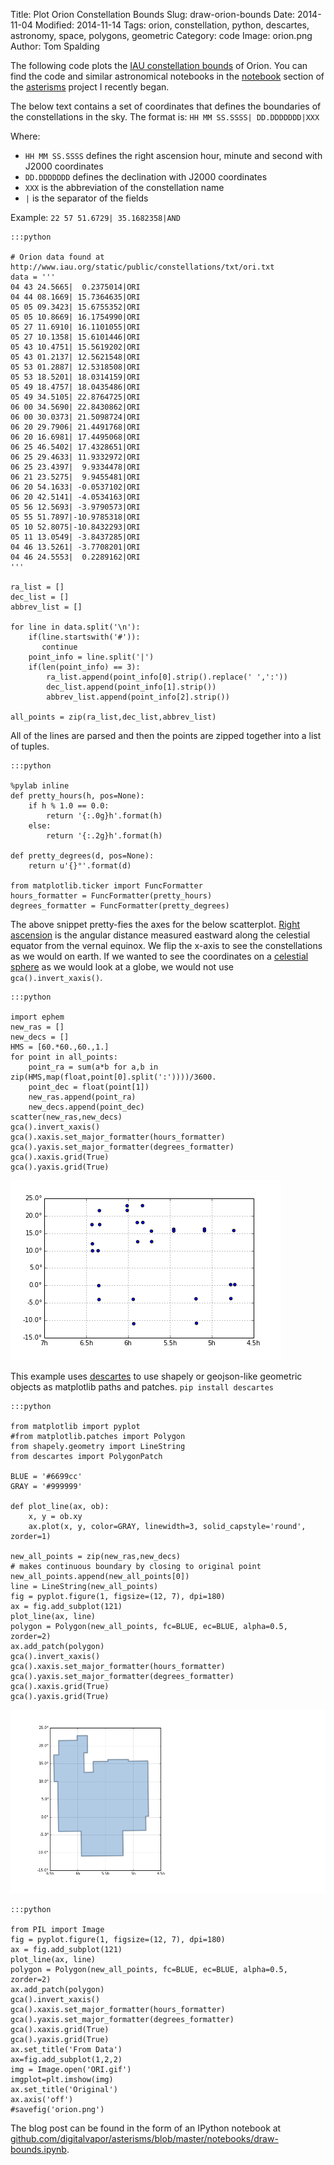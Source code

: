 Title: Plot Orion Constellation Bounds
Slug: draw-orion-bounds
Date: 2014-11-04
Modified: 2014-11-14
Tags: orion, constellation, python, descartes, astronomy, space, polygons, geometric
Category: code
Image: orion.png
Author: Tom Spalding

The following code plots the [IAU constellation bounds](http://www.iau.org/public/themes/constellations/) of Orion. You can find the code and similar astronomical notebooks in the [notebook](https://github.com/digitalvapor/asterisms#notebooks) section of the [asterisms](https://github.com/digitalvapor/asterisms) project I recently began.

The below text contains a set of coordinates that defines the boundaries of the constellations in the sky. The format is: `HH MM SS.SSSS| DD.DDDDDDD|XXX`

Where:
* `HH MM SS.SSSS` defines the right ascension hour, minute and second with J2000 coordinates
* `DD.DDDDDDD` defines the declination with J2000 coordinates
* `XXX` is the abbreviation of the constellation name
* `|` is the separator of the fields

Example:
`22 57 51.6729| 35.1682358|AND`

    :::python

    # Orion data found at http://www.iau.org/static/public/constellations/txt/ori.txt
    data = '''
    04 43 24.5665|  0.2375014|ORI
    04 44 08.1669| 15.7364635|ORI
    05 05 09.3423| 15.6755352|ORI
    05 05 10.8669| 16.1754990|ORI
    05 27 11.6910| 16.1101055|ORI
    05 27 10.1358| 15.6101446|ORI
    05 43 10.4751| 15.5619202|ORI
    05 43 01.2137| 12.5621548|ORI
    05 53 01.2887| 12.5318508|ORI
    05 53 18.5201| 18.0314159|ORI
    05 49 18.4757| 18.0435486|ORI
    05 49 34.5105| 22.8764725|ORI
    06 00 34.5690| 22.8430862|ORI
    06 00 30.0373| 21.5098724|ORI
    06 20 29.7906| 21.4491768|ORI
    06 20 16.6981| 17.4495068|ORI
    06 25 46.5402| 17.4328651|ORI
    06 25 29.4633| 11.9332972|ORI
    06 25 23.4397|  9.9334478|ORI
    06 21 23.5275|  9.9455481|ORI
    06 20 54.1633| -0.0537102|ORI
    06 20 42.5141| -4.0534163|ORI
    05 56 12.5693| -3.9790573|ORI
    05 55 51.7897|-10.9785318|ORI
    05 10 52.8075|-10.8432293|ORI
    05 11 13.0549| -3.8437285|ORI
    04 46 13.5261| -3.7708201|ORI
    04 46 24.5553|  0.2289162|ORI
    '''

    ra_list = []
    dec_list = []
    abbrev_list = []

    for line in data.split('\n'):
        if(line.startswith('#')):
           continue
        point_info = line.split('|')
        if(len(point_info) == 3):
            ra_list.append(point_info[0].strip().replace(' ',':'))
            dec_list.append(point_info[1].strip())
            abbrev_list.append(point_info[2].strip())

    all_points = zip(ra_list,dec_list,abbrev_list)

All of the lines are parsed and then the points are zipped together into a list of tuples.

    :::python

    %pylab inline
    def pretty_hours(h, pos=None):
        if h % 1.0 == 0.0:
            return '{:.0g}h'.format(h)
        else:
            return '{:.2g}h'.format(h)

    def pretty_degrees(d, pos=None):
        return u'{}°'.format(d)

    from matplotlib.ticker import FuncFormatter
    hours_formatter = FuncFormatter(pretty_hours)
    degrees_formatter = FuncFormatter(pretty_degrees)

The above snippet pretty-fies the axes for the below scatterplot. [Right ascension](https://en.wikipedia.org/wiki/Right_ascension) is the angular distance measured eastward along the celestial equator from the vernal equinox. We flip the x-axis to see the constellations as we would on earth. If we wanted to see the coordinates on a [celestial sphere](https://en.wikipedia.org/wiki/Celestial_sphere) as we would look at a globe, we would not use `gca().invert_xaxis()`.

    :::python

    import ephem
    new_ras = []
    new_decs = []
    HMS = [60.*60.,60.,1.]
    for point in all_points:
        point_ra = sum(a*b for a,b in zip(HMS,map(float,point[0].split(':'))))/3600.
        point_dec = float(point[1])
        new_ras.append(point_ra)
        new_decs.append(point_dec)
    scatter(new_ras,new_decs)
    gca().invert_xaxis()
    gca().xaxis.set_major_formatter(hours_formatter)
    gca().yaxis.set_major_formatter(degrees_formatter)
    gca().xaxis.grid(True)
    gca().yaxis.grid(True)

![scatter](images/orion_scatter.png 'scatterplot of orion bounds')

This example uses [descartes](https://bitbucket.org/sgillies/descartes/) to use shapely or geojson-like geometric objects as matplotlib paths and patches. `pip install descartes`

    :::python

    from matplotlib import pyplot
    #from matplotlib.patches import Polygon
    from shapely.geometry import LineString
    from descartes import PolygonPatch

    BLUE = '#6699cc'
    GRAY = '#999999'

    def plot_line(ax, ob):
        x, y = ob.xy
        ax.plot(x, y, color=GRAY, linewidth=3, solid_capstyle='round', zorder=1)

    new_all_points = zip(new_ras,new_decs)
    # makes continuous boundary by closing to original point
    new_all_points.append(new_all_points[0])
    line = LineString(new_all_points)
    fig = pyplot.figure(1, figsize=(12, 7), dpi=180)
    ax = fig.add_subplot(121)
    plot_line(ax, line)
    polygon = Polygon(new_all_points, fc=BLUE, ec=BLUE, alpha=0.5, zorder=2)
    ax.add_patch(polygon)
    gca().invert_xaxis()
    gca().xaxis.set_major_formatter(hours_formatter)
    gca().yaxis.set_major_formatter(degrees_formatter)
    gca().xaxis.grid(True)
    gca().yaxis.grid(True)

![descartes](images/orion_descartes_bounds.png 'descartes geometric orion')

    :::python

    from PIL import Image
    fig = pyplot.figure(1, figsize=(12, 7), dpi=180)
    ax = fig.add_subplot(121)
    plot_line(ax, line)
    polygon = Polygon(new_all_points, fc=BLUE, ec=BLUE, alpha=0.5, zorder=2)
    ax.add_patch(polygon)
    gca().invert_xaxis()
    gca().xaxis.set_major_formatter(hours_formatter)
    gca().yaxis.set_major_formatter(degrees_formatter)
    gca().xaxis.grid(True)
    gca().yaxis.grid(True)
    ax.set_title('From Data')
    ax=fig.add_subplot(1,2,2)
    img = Image.open('ORI.gif')
    imgplot=plt.imshow(img)
    ax.set_title('Original')
    ax.axis('off')
    #savefig('orion.png')

The blog post can be found in the form of an IPython notebook at [github.com/digitalvapor/asterisms/blob/master/notebooks/draw-bounds.ipynb](https://github.com/digitalvapor/asterisms/blob/master/notebooks/draw-bounds.ipynb).
